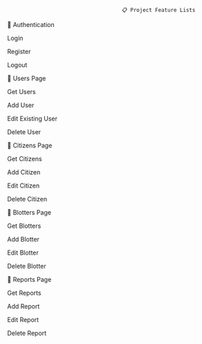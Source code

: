                                          📋 Project Feature Lists



🔐 Authentication

Login

Register

Logout

👥 Users Page

Get Users

Add User

Edit Existing User

Delete User

🏡 Citizens Page

Get Citizens

Add Citizen

Edit Citizen 

Delete Citizen

📝 Blotters Page

Get Blotters 

Add Blotter

Edit Blotter

Delete Blotter

📑 Reports Page

Get Reports 

Add Report

Edit Report

Delete Report

